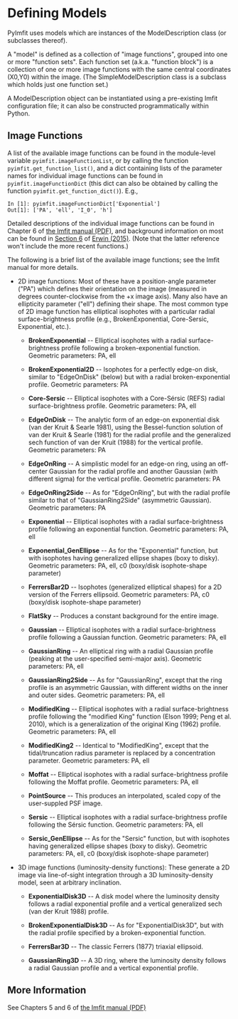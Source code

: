 # Defining Models

PyImfit uses models which are instances of the ModelDescription class (or subclasses thereof).

A "model" is defined as a collection of "image functions", grouped into one or more "function sets".
Each function set (a.k.a. "function block") is a collection of one or more image functions with
the same central coordinates (X0,Y0) within the image. (The SimpleModelDescription class is a
subclass which holds just one function set.)

A ModelDescription object can be instantiated using a pre-existing Imfit configuration file;
it can also be constructed programmatically within Python.


## Image Functions

A list of the available image functions can be found in the module-level variable `pyimfit.imageFunctionList`,
or by calling the function `pyimfit.get_function_list()`,
and a dict containing lists of the parameter names for individual image functions can be found in
`pyimfit.imageFunctionDict` (this dict can also be obtained by calling the function
`pyimfit.get_function_dict()`). E.g.,

    In [1]: pyimfit.imageFunctionDict['Exponential']                                                                                                                                                               
    Out[1]: ['PA', 'ell', 'I_0', 'h']

Detailed descriptions of the individual image functions can be found in
Chapter 6 of [the Imfit manual (PDF)](https://www.mpe.mpg.de/~erwin/resources/imfit/imfit_howto.pdf),
and background information on most can be found in
 [Section 6](https://iopscience.iop.org/article/10.1088/0004-637X/799/2/226#apj506756s6) of 
 [Erwin (2015)](https://ui.adsabs.harvard.edu/abs/2015ApJ...799..226E/abstract). (Note that the
 latter reference won't include the more recent functions.)

The following is a brief list of the available image functions; see the Imfit manual for more
details.

   - 2D image functions: Most of these have a position-angle parameter ("PA") which defines their
   orientation on the image (measured in degrees counter-clockwise from the +x image axis).
   Many also have an ellipticity parameter ("ell") defining their shape. The most common
   type of 2D image function has elliptical isophotes with a particular radial surface-brightness
   profile (e.g., BrokenExponential, Core-Sersic, Exponential, etc.).
   
      - **BrokenExponential** -- Elliptical isophotes with a radial surface-brightness
      profile following a broken-exponential function. Geometric parameters: PA, ell
      
      - **BrokenExponential2D** -- Isophotes for a perfectly edge-on disk, similar
      to "EdgeOnDisk" (below) but with a radial broken-exponential profile. Geometric parameters: PA
      
      - **Core-Sersic** -- Elliptical isophotes with a Core-Sérsic (REFS) radial surface-brightness
      profile. Geometric parameters: PA, ell
      
      - **EdgeOnDisk** -- The analytic form of an edge-on exponential disk (van der Kruit & Searle 1981),
       using the Bessel-function solution of van der Kruit & Searle (1981) for the radial profile and the 
       generalized sech function of van der Kruit (1988) for the vertical profile. Geometric parameters: PA

      - **EdgeOnRing** -- A simplistic model for an edge-on ring, using an off-center Gaussian for the 
      radial profile and another Gaussian (with different sigma) for the vertical profile. 
      Geometric parameters: PA
      
      - **EdgeOnRing2Side** -- As for "EdgeOnRing", but with the radial profile similar to that
      of "GaussianRing2Side" (asymmetric Gaussian). Geometric parameters: PA
      
      - **Exponential** -- Elliptical isophotes with a radial surface-brightness
      profile following an exponential function. Geometric parameters: PA, ell
      
      - **Exponential_GenEllipse** -- As for the "Exponential" function, but with isophotes
      having generalized ellipse shapes (boxy to disky). Geometric parameters: PA, ell, c0 (boxy/disk
      isophote-shape parameter)
      
      - **FerrersBar2D** -- Isophotes (generalized elliptical shapes) for a 2D version of the Ferrers ellipsoid.
      Geometric parameters: PA, c0 (boxy/disk isophote-shape parameter)

      - **FlatSky** -- Produces a constant background for the entire image.
      
      - **Gaussian** -- Elliptical isophotes with a radial surface-brightness
      profile following a Gaussian function. Geometric parameters: PA, ell
      
      - **GaussianRing** -- An elliptical ring with a radial Gaussian profile (peaking
      at the user-specified semi-major axis). Geometric parameters: PA, ell
      
      - **GaussianRing2Side** -- As for "GaussianRing", except that the ring profile
      is an asymmetric Gaussian, with different widths on the inner and outer sides.
      Geometric parameters: PA, ell
      
      - **ModifiedKing** -- Elliptical isophotes with a radial surface-brightness
      profile following the "modified King" function (Elson 1999; Peng et al. 2010), which is a 
      generalization of the original King (1962) profile. Geometric parameters: PA, ell
      
      - **ModifiedKing2** --  Identical to "ModifiedKing", except that the tidal/truncation
      radius parameter is replaced by a concentration parameter. Geometric parameters: PA, ell

      - **Moffat** -- Elliptical isophotes with a radial surface-brightness
      profile following the Moffat profile. Geometric parameters: PA, ell
      
      - **PointSource** -- This produces an interpolated, scaled copy of the user-suppled PSF image.
      
      - **Sersic** -- Elliptical isophotes with a radial surface-brightness profile
      following the Sérsic function. Geometric parameters: PA, ell
      
      - **Sersic_GenEllipse** -- As for the "Sersic" function, but with isophotes having generalized
      ellipse shapes (boxy to disky). Geometric parameters: PA, ell, c0 (boxy/disk
      isophote-shape parameter)

   - 3D image functions (luminosity-density functions): These generate a 2D image via line-of-sight
   integration through a 3D luminosity-density model, seen at arbitrary inclination.
   
      - **ExponentialDisk3D** -- A disk model where the luminosity density follows a radial exponential
      profile and a vertical generalized sech (van der Kruit 1988) profile.
      
      - **BrokenExponentialDisk3D** -- As for "ExponentialDisk3D", but with the radial profile
      specified by a broken-exponential function.
      
      - **FerrersBar3D** -- The classic Ferrers (1877) triaxial ellipsoid.
      
      - **GaussianRing3D** -- A 3D ring, where the luminosity density follows a radial Gaussian
      profile and a vertical exponential profile.



## More Information

See Chapters 5 and 6 of [the Imfit manual (PDF)](https://www.mpe.mpg.de/~erwin/resources/imfit/imfit_howto.pdf)
